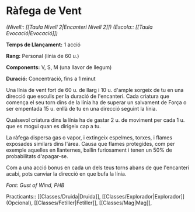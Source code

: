 # Ràfega de Vent

*(Nivell:: [[Taula Nivell 2|Encanteri Nivell 2]]) (Escola:: [[Taula Evocació|Evocació]])*

**Temps de Llançament:** 1 acció

**Rang:** Personal (línia de 60 u.)

**Components:** V, S, M (una llavor de llegum)

**Duració:** Concentració, fins a 1 minut

Una línia de vent fort de 60 u. de llarg i 10 u. d'ample sorgeix de tu en una direcció que esculls per la duració de l'encanteri. Cada criatura que comença el seu torn dins de la línia ha de superar un salvament de Força o ser empentada 15 u. enllà de tu en una direcció seguint la línia.

Qualsevol criatura dins la línia ha de gastar 2 u. de moviment per cada 1 u. que es mogui quan es dirigeix cap a tu.

La ràfega dispersa gas o vapor, i extingeix espelmes, torxes, i flames exposades similars dins l'àrea. Causa que flames protegides, com per exemple aquelles en llanternes, ballin furiosament i tenen un 50% de probabilitats d'apagar-se.

Com a una acció bonus en cada un dels teus torns abans de que l'encanteri acabi, pots canviar la direcció en que bufa la línia.


*Font: Gust of Wind, PHB*



Practicants:: [[Classes/Druida|Druida]], [[Classes/Explorador|Explorador]] (Opcional), [[Classes/Fetiller|Fetiller]], [[Classes/Mag|Mag]],